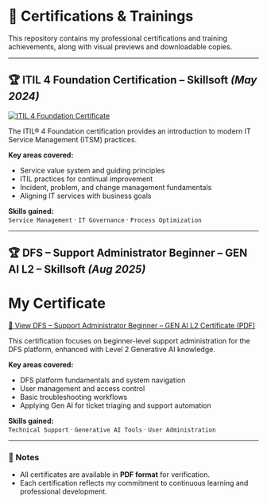 # 📜 Certifications & Trainings

This repository contains my professional certifications and training achievements, along with visual previews and downloadable copies.

---

## 🏆 ITIL 4 Foundation Certification – Skillsoft *(May 2024)*

[![ITIL 4 Foundation Certificate](certificates/itil4_foundation.png)](certificates/itil4_foundation.pdf)

The ITIL® 4 Foundation certification provides an introduction to modern IT Service Management (ITSM) practices.  

**Key areas covered:**
- Service value system and guiding principles
- ITIL practices for continual improvement
- Incident, problem, and change management fundamentals
- Aligning IT services with business goals

**Skills gained:**  
`Service Management` · `IT Governance` · `Process Optimization`

---

## 🏆 DFS – Support Administrator Beginner – GEN AI L2 – Skillsoft *(Aug 2025)*

# My Certificate
[📄 View DFS – Support Administrator Beginner – GEN AI L2 Certificate (PDF)](images/DFS-Support_Administrator%20Beginner%20-GEN%20AI%20L2.pdf)

This certification focuses on beginner-level support administration for the DFS platform, enhanced with Level 2 Generative AI knowledge.  

**Key areas covered:**
- DFS platform fundamentals and system navigation
- User management and access control
- Basic troubleshooting workflows
- Applying Gen AI for ticket triaging and support automation

**Skills gained:**  
`Technical Support` · `Generative AI Tools` · `User Administration`

---

### 📌 Notes
- All certificates are available in **PDF format** for verification.
- Each certification reflects my commitment to continuous learning and professional development.
